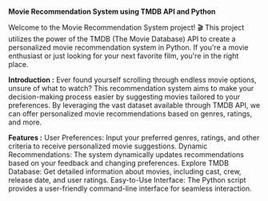 **Movie Recommendation System using TMDB API and Python**


Welcome to the Movie Recommendation System project! 🎬 This project utilizes the power of the TMDB (The Movie Database) API to create a personalized movie recommendation system in Python. If you're a movie enthusiast or just looking for your next favorite film, you're in the right place.

**Introduction :**
Ever found yourself scrolling through endless movie options, unsure of what to watch? This recommendation system aims to make your decision-making process easier by suggesting movies tailored to your preferences. By leveraging the vast dataset available through TMDB API, we can offer personalized movie recommendations based on genres, ratings, and more.

**Features :**
User Preferences: Input your preferred genres, ratings, and other criteria to receive personalized movie suggestions.
Dynamic Recommendations: The system dynamically updates recommendations based on your feedback and changing preferences.
Explore TMDB Database: Get detailed information about movies, including cast, crew, release date, and user ratings.
Easy-to-Use Interface: The Python script provides a user-friendly command-line interface for seamless interaction.

